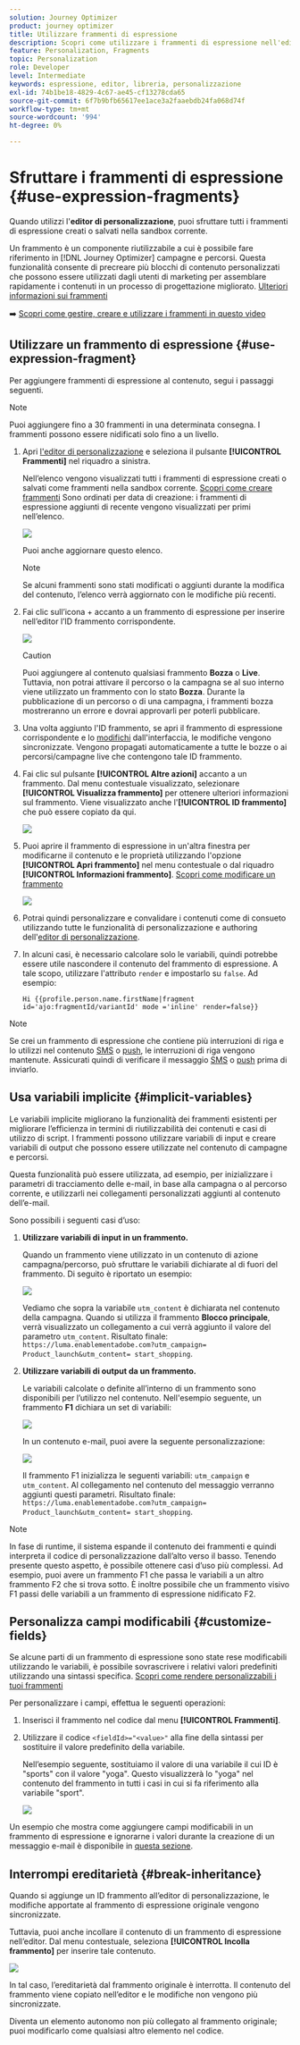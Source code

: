 ```yaml
---
solution: Journey Optimizer
product: journey optimizer
title: Utilizzare frammenti di espressione
description: Scopri come utilizzare i frammenti di espressione nell'editor di personalizzazione  [!DNL Journey Optimizer] .
feature: Personalization, Fragments
topic: Personalization
role: Developer
level: Intermediate
keywords: espressione, editor, libreria, personalizzazione
exl-id: 74b1be18-4829-4c67-ae45-cf13278cda65
source-git-commit: 6f7b9bfb65617ee1ace3a2faaebdb24fa068d74f
workflow-type: tm+mt
source-wordcount: '994'
ht-degree: 0%

---
```


# Sfruttare i frammenti di espressione {#use-expression-fragments}

Quando utilizzi l&#39;**editor di personalizzazione**, puoi sfruttare tutti i frammenti di espressione creati o salvati nella sandbox corrente.

Un frammento è un componente riutilizzabile a cui è possibile fare riferimento in [!DNL Journey Optimizer] campagne e percorsi. Questa funzionalità consente di precreare più blocchi di contenuto personalizzati che possono essere utilizzati dagli utenti di marketing per assemblare rapidamente i contenuti in un processo di progettazione migliorato. [Ulteriori informazioni sui frammenti](../content-management/fragments.md)

➡️ [Scopri come gestire, creare e utilizzare i frammenti in questo video](../content-management/fragments.md#video-fragments)

## Utilizzare un frammento di espressione {#use-expression-fragment}

Per aggiungere frammenti di espressione al contenuto, segui i passaggi seguenti.

>[!NOTE]
>
>Puoi aggiungere fino a 30 frammenti in una determinata consegna. I frammenti possono essere nidificati solo fino a un livello.

1. Apri [l&#39;editor di personalizzazione](personalization-build-expressions.md) e seleziona il pulsante **[!UICONTROL Frammenti]** nel riquadro a sinistra.

   Nell’elenco vengono visualizzati tutti i frammenti di espressione creati o salvati come frammenti nella sandbox corrente. [Scopri come creare frammenti](../content-management/create-fragments.md)
Sono ordinati per data di creazione: i frammenti di espressione aggiunti di recente vengono visualizzati per primi nell’elenco.

   ![](assets/expression-fragments-pane.png)

   Puoi anche aggiornare questo elenco.

   >[!NOTE]
   >
   >Se alcuni frammenti sono stati modificati o aggiunti durante la modifica del contenuto, l’elenco verrà aggiornato con le modifiche più recenti.

1. Fai clic sull’icona + accanto a un frammento di espressione per inserire nell’editor l’ID frammento corrispondente.

   ![](assets/expression-fragment-add.png)

   >[!CAUTION]
   >
   >Puoi aggiungere al contenuto qualsiasi frammento **Bozza** o **Live**. Tuttavia, non potrai attivare il percorso o la campagna se al suo interno viene utilizzato un frammento con lo stato **Bozza**. Durante la pubblicazione di un percorso o di una campagna, i frammenti bozza mostreranno un errore e dovrai approvarli per poterli pubblicare.

1. Una volta aggiunto l&#39;ID frammento, se apri il frammento di espressione corrispondente e lo [modifichi](../content-management/manage-fragments.md#edit-fragments) dall&#39;interfaccia, le modifiche vengono sincronizzate. Vengono propagati automaticamente a tutte le bozze o ai percorsi/campagne live che contengono tale ID frammento.

1. Fai clic sul pulsante **[!UICONTROL Altre azioni]** accanto a un frammento. Dal menu contestuale visualizzato, selezionare **[!UICONTROL Visualizza frammento]** per ottenere ulteriori informazioni sul frammento. Viene visualizzato anche l&#39;**[!UICONTROL ID frammento]** che può essere copiato da qui.

   ![](assets/expression-fragment-view.png)

1. Puoi aprire il frammento di espressione in un&#39;altra finestra per modificarne il contenuto e le proprietà utilizzando l&#39;opzione **[!UICONTROL Apri frammento]** nel menu contestuale o dal riquadro **[!UICONTROL Informazioni frammento]**. [Scopri come modificare un frammento](../content-management/manage-fragments.md#edit-fragments)

   ![](assets/expression-fragment-open.png)

1. Potrai quindi personalizzare e convalidare i contenuti come di consueto utilizzando tutte le funzionalità di personalizzazione e authoring dell&#39;[editor di personalizzazione](personalization-build-expressions.md).

1. In alcuni casi, è necessario calcolare solo le variabili, quindi potrebbe essere utile nascondere il contenuto del frammento di espressione. A tale scopo, utilizzare l&#39;attributo `render` e impostarlo su `false`. Ad esempio:

   ```
   Hi {{profile.person.name.firstName|fragment id='ajo:fragmentId/variantId' mode ='inline' render=false}}
   ```

>[!NOTE]
>
>Se crei un frammento di espressione che contiene più interruzioni di riga e lo utilizzi nel contenuto [SMS](../sms/create-sms.md#sms-content) o [push](../push/design-push.md), le interruzioni di riga vengono mantenute. Assicurati quindi di verificare il messaggio [SMS](../sms/send-sms.md) o [push](../push/send-push.md) prima di inviarlo.

## Usa variabili implicite {#implicit-variables}

Le variabili implicite migliorano la funzionalità dei frammenti esistenti per migliorare l’efficienza in termini di riutilizzabilità dei contenuti e casi di utilizzo di script. I frammenti possono utilizzare variabili di input e creare variabili di output che possono essere utilizzate nel contenuto di campagne e percorsi.

Questa funzionalità può essere utilizzata, ad esempio, per inizializzare i parametri di tracciamento delle e-mail, in base alla campagna o al percorso corrente, e utilizzarli nei collegamenti personalizzati aggiunti al contenuto dell’e-mail.

Sono possibili i seguenti casi d’uso:

1. **Utilizzare variabili di input in un frammento.**

   Quando un frammento viene utilizzato in un contenuto di azione campagna/percorso, può sfruttare le variabili dichiarate al di fuori del frammento. Di seguito è riportato un esempio:

   ![](../personalization/assets/variable-in-a-fragment.png)

   Vediamo che sopra la variabile `utm_content` è dichiarata nel contenuto della campagna. Quando si utilizza il frammento **Blocco principale**, verrà visualizzato un collegamento a cui verrà aggiunto il valore del parametro `utm_content`. Risultato finale: `https://luma.enablementadobe.com?utm_campaign= Product_launch&utm_content= start_shopping`.

1. **Utilizzare variabili di output da un frammento.**

   Le variabili calcolate o definite all’interno di un frammento sono disponibili per l’utilizzo nel contenuto. Nell&#39;esempio seguente, un frammento **F1** dichiara un set di variabili:

   ![](../personalization/assets/personalize-with-variables.png)

   In un contenuto e-mail, puoi avere la seguente personalizzazione:

   ![](../personalization/assets/use-fragment-variable.png)

   Il frammento F1 inizializza le seguenti variabili: `utm_campaign` e `utm_content`. Al collegamento nel contenuto del messaggio verranno aggiunti questi parametri. Risultato finale: `https://luma.enablementadobe.com?utm_campaign= Product_launch&utm_content= start_shopping`.

>[!NOTE]
>
>In fase di runtime, il sistema espande il contenuto dei frammenti e quindi interpreta il codice di personalizzazione dall’alto verso il basso. Tenendo presente questo aspetto, è possibile ottenere casi d’uso più complessi. Ad esempio, puoi avere un frammento F1 che passa le variabili a un altro frammento F2 che si trova sotto. È inoltre possibile che un frammento visivo F1 passi delle variabili a un frammento di espressione nidificato F2.


## Personalizza campi modificabili {#customize-fields}

Se alcune parti di un frammento di espressione sono state rese modificabili utilizzando le variabili, è possibile sovrascrivere i relativi valori predefiniti utilizzando una sintassi specifica. [Scopri come rendere personalizzabili i tuoi frammenti](../content-management/customizable-fragments.md)

Per personalizzare i campi, effettua le seguenti operazioni:

1. Inserisci il frammento nel codice dal menu **[!UICONTROL Frammenti]**.

1. Utilizzare il codice `<fieldId>="<value>"` alla fine della sintassi per sostituire il valore predefinito della variabile.

   Nell’esempio seguente, sostituiamo il valore di una variabile il cui ID è &quot;sports&quot; con il valore &quot;yoga&quot;. Questo visualizzerà lo &quot;yoga&quot; nel contenuto del frammento in tutti i casi in cui si fa riferimento alla variabile &quot;sport&quot;.

   ![](../content-management/assets/fragment-expression-use.png)

Un esempio che mostra come aggiungere campi modificabili in un frammento di espressione e ignorarne i valori durante la creazione di un messaggio e-mail è disponibile in [questa sezione](../content-management/customizable-fragments.md#example).

## Interrompi ereditarietà {#break-inheritance}

Quando si aggiunge un ID frammento all’editor di personalizzazione, le modifiche apportate al frammento di espressione originale vengono sincronizzate.

Tuttavia, puoi anche incollare il contenuto di un frammento di espressione nell’editor. Dal menu contestuale, seleziona **[!UICONTROL Incolla frammento]** per inserire tale contenuto.

![](assets/expression-fragment-paste.png)

In tal caso, l’ereditarietà dal frammento originale è interrotta. Il contenuto del frammento viene copiato nell’editor e le modifiche non vengono più sincronizzate.

Diventa un elemento autonomo non più collegato al frammento originale; puoi modificarlo come qualsiasi altro elemento nel codice.

